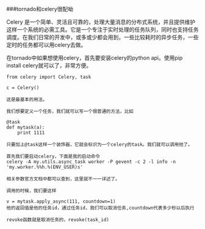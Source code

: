 ###tornado和celery很配呦


Celery 是一个简单、灵活且可靠的，处理大量消息的分布式系统，并且提供维护这样一个系统的必需工具。它是一个专注于实时处理的任务队列，同时也支持任务调度。在我们日常的开发中，或多或少都会用到，一些比较耗时的异步任务，一些定时的任务都可以用celery去做。

在tornado中如果想使用celery，首先要安装celery的python api。使用pip install celery就可以了，非常方便。

```
from celery import Celery, task

c = Celery()

这是最基本的用法。

我们想要定义一个任务，我们就可以写一个很普通的方法，比如

@task
def mytask(a):
    print 1111
    
只要加上@task这样一个装饰器，它就会标识为一个celery的task。我们就可以调用他了。

首先我们要启动celery，下面是我的启动命令
celery -A my.utils.async_task worker -P gevent -c 2 -l info -n 'my.worker.%%h.%(ENV_USER)s'

相关参数官方文档中都可以查到，这里就不一一详述了。

调用的时候，我们要这样

v = mytask.apply_async(111, countdown=1)
他的返回值是他的任务id，通过任务id，我们可以取消任务,countdown代表多少秒以后执行

revoke函数就是取消任务的，revoke(task_id)
```